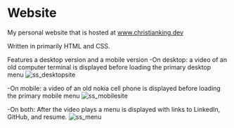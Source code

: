 # Website
My personal website that is hosted at www.christianking.dev

Written in primarily HTML and CSS.

Features a desktop version and a mobile version
  -On desktop: a video of an old computer terminal is displayed before loading the primary desktop menu
  ![ss_desktopsite](https://user-images.githubusercontent.com/99133333/190473613-8294fa78-5e2f-4e28-9d2f-50771d3ce132.png)

  -On mobile: a video of an old nokia cell phone is displayed before loading the primary mobile menu
![ss_mobilesite](https://user-images.githubusercontent.com/99133333/190473636-b528f909-1e7e-4d4f-84e5-1d749e69272e.png)

  -On both: After the video plays a menu is displayed with links to LinkedIn, GitHub, and resume.
![ss_menu](https://user-images.githubusercontent.com/99133333/190474069-352f3945-3d7a-44a8-9c10-6ee329593063.png)
